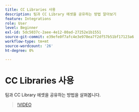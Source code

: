 ```yaml
---
title: CC Libraries 사용
description: 팀과 CC Library 에셋을 공유하는 방법 알아보기
feature: Integrations
role: User
level: Beginner
exl-id: 5dc5037c-2aee-4e12-80ad-27252e1b1551
source-git-commit: e39efe0f7afc4e3e970ea7f2df57b51bf17123a6
workflow-type: tm+mt
source-wordcount: '26'
ht-degree: 0%

---
```


# CC Libraries 사용

팀과 CC Library 에셋을 공유하는 방법을 살펴봅니다.

>[!VIDEO](https://video.tv.adobe.com/v/3420227?quality=12&learn=on&hidetitle=true)
